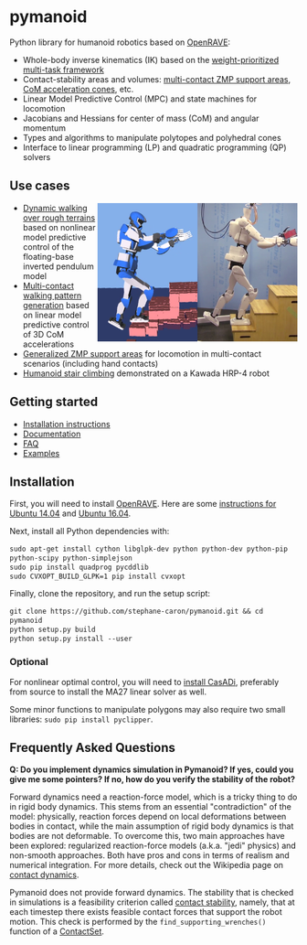 # pymanoid

Python library for humanoid robotics based on
[OpenRAVE](https://github.com/rdiankov/openrave):

- Whole-body inverse kinematics (IK) based on the [weight-prioritized
  multi-task framework](https://scaron.info/teaching/inverse-kinematics.html)
- Contact-stability areas and volumes: [multi-contact ZMP
  support areas](https://scaron.info/research/tro-2016.html), [CoM acceleration
  cones](https://scaron.info/research/humanoids-2016.html), etc.
- Linear Model Predictive Control (MPC) and state machines for locomotion
- Jacobians and Hessians for center of mass (CoM) and angular momentum
- Types and algorithms to manipulate polytopes and polyhedral cones
- Interface to linear programming (LP) and quadratic programming (QP) solvers

## Use cases

<img src="doc/source/images/logo.png" width="350" align="right" />

- [Dynamic walking over rough terrains](https://scaron.info/research/iros-2017.html)
  based on nonlinear model predictive control of the floating-base inverted
  pendulum model
- [Multi-contact walking pattern generation](https://scaron.info/research/humanoids-2016.html)
  based on linear model predictive control of 3D CoM accelerations
- [Generalized ZMP support areas](https://scaron.info/research/tro-2016.html)
  for locomotion in multi-contact scenarios (including hand contacts)
- [Humanoid stair climbing](https://scaron.info/research/ijhr-2016.html)
  demonstrated on a Kawada HRP-4 robot

## Getting started

- [Installation instructions](#installation)
- [Documentation](https://scaron.info/doc/pymanoid/)
- [FAQ](#frequently-asked-questions)
- [Examples](/examples)

## Installation

First, you will need to install
[OpenRAVE](https://github.com/rdiankov/openrave). Here are some [instructions
for Ubuntu
14.04](https://scaron.info/teaching/installing-openrave-on-ubuntu-14.04.html)
and [Ubuntu
16.04](https://scaron.info/teaching/installing-openrave-on-ubuntu-16.04.html).

Next, install all Python dependencies with:
```
sudo apt-get install cython libglpk-dev python python-dev python-pip python-scipy python-simplejson
sudo pip install quadprog pycddlib
sudo CVXOPT_BUILD_GLPK=1 pip install cvxopt
```
Finally, clone the repository, and run the setup script:
```
git clone https://github.com/stephane-caron/pymanoid.git && cd pymanoid
python setup.py build
python setup.py install --user
```

### Optional

For nonlinear optimal control, you will need to [install
CasADi](https://github.com/casadi/casadi/wiki/InstallationLinux), preferably
from source to install the MA27 linear solver as well.

Some minor functions to manipulate polygons may also require two small
libraries: ``sudo pip install pyclipper``.

## Frequently Asked Questions

**Q: Do you implement dynamics simulation in Pymanoid? If yes, could you give
me some pointers? If no, how do you verify the stability of the robot?**

Forward dynamics need a reaction-force model, which is a tricky thing to do in
rigid body dynamics. This stems from an essential "contradiction" of the model:
physically, reaction forces depend on local deformations between bodies in
contact, while the main assumption of rigid body dynamics is that bodies are
not deformable. To overcome this, two main approaches have been explored:
regularized reaction-force models (a.k.a. "jedi" physics) and non-smooth
approaches. Both have pros and cons in terms of realism and numerical
integration. For more details, check out the Wikipedia page on [contact
dynamics](https://en.wikipedia.org/wiki/Contact_dynamics).

Pymanoid does not provide forward dynamics. The stability that is checked in
simulations is a feasibility criterion called [contact
stability](https://scaron.info/teaching/contact-stability.html), namely, that
at each timestep there exists feasible contact forces that support the robot
motion. This check is performed by the ``find_supporting_wrenches()``
function of a [ContactSet](/pymanoid/contact.py).
